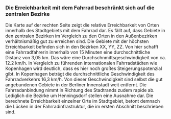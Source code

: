 ### Die Erreichbarkeit mit dem Fahrrad beschränkt sich auf die zentralen Bezirke

Die Karte auf der rechten Seite zeigt die relative Erreichbarkeit von Orten innerhalb des Stadtgebiets mit dem Fahrrad 
dar. Es fällt auf, dass Gebiete in den zentralen Bezirken im Vergleich zu den Orten in den Außenbezirken verhältnismäßig 
gut zu erreichen sind. Die Gebiete mit der höchsten Erreichbarkeit befinden sich in den Bezirken XX, YY, ZZ. 
Von hier schafft eine Fahrradfahrerin innerhalb von 15 Minuten eine durchschnittliche Distanz von 3,05 km. 
Das wäre eine Durchschnmittsgeschwindigkeit von ca. 12.2 km/h. In Vergleich zu führenden internationalen Fahrradstädten 
wie Kopenhagen wird deutlich, dass es hier noch großes Steigerungspotenzial gibt. In Kopenhagen beträgt die durchschnittliche 
Geschwindigkeit des Fahrradverkehrs 16,3 km/h. Von dieser Geschwindigkeit sind selbst die gut angebundenen Gebiete in 
der Berliner Innenstadt weit entfernt. Die Fahrradanbindung nimmt in Richtung des Stadtrands zudem rapide ab. Lediglich 
die Bezirke um Henningsdorf stellen eine Ausnahme dar. Die berechnete Erreichbarkeit einzelner Orte im Stadtgebiet, 
betont demnach die Lücken in der Fahrradinfrastruktur, die im ersten Abschnitt beschrieben sind.  
